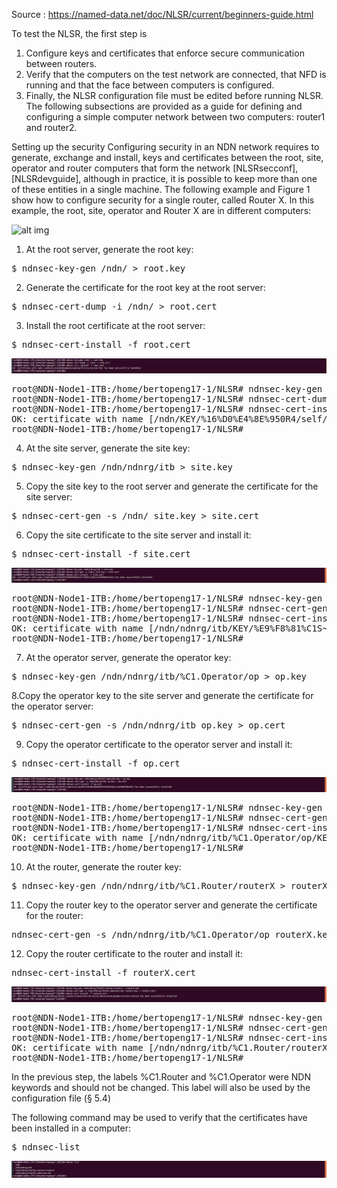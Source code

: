 Source : https://named-data.net/doc/NLSR/current/beginners-guide.html

To test the NLSR, the first step is

1. Configure keys and certificates that enforce secure communication between routers.
2. Verify that the computers on the test network are connected, that NFD is running and that the face between computers is configured.
3. Finally, the NLSR configuration file must be edited before running NLSR. The following subsections are provided as a guide for defining and configuring a simple computer network between two computers: router1 and router2.

Setting up the security
Configuring security in an NDN network requires to generate, exchange and install, keys and certificates between the root, site, operator and router computers that form the network [NLSRsecconf], [NLSRdevguide], although in practice, it is possible to keep more than one of these entities in a single machine. The following example and Figure 1 show how to configure security for a single router, called Router X. In this example, the root, site, operator and Router X are in different computers:

![alt img](https://named-data.net/doc/NLSR/current/_images/security_comp.png)


1. At the root server, generate the root key:

<pre>
$ ndnsec-key-gen /ndn/ > root.key
</pre>

2. Generate the certificate for the root key at the root server:
<pre>
$ ndnsec-cert-dump -i /ndn/ > root.cert
</pre>

3. Install the root certificate at the root server:
<pre>
$ ndnsec-cert-install -f root.cert
</pre>

![alt img](https://github.com/syaifulahdan/Mini-NDN-Work/blob/main/Assignment%202:NDNrg-Topology/NDNrg-Image-Node1/NLSR-Image-Node1/nslr-install-rootcert-node1.png.png)
<pre>
root@NDN-Node1-ITB:/home/bertopeng17-1/NLSR# ndnsec-key-gen /ndn/ > root.key
root@NDN-Node1-ITB:/home/bertopeng17-1/NLSR# ndnsec-cert-dump -i /ndn/ > root.cert
root@NDN-Node1-ITB:/home/bertopeng17-1/NLSR# ndnsec-cert-install -f root.cert
OK: certificate with name [/ndn/KEY/%16%D0%E4%8E%950R4/self/v=1633687187749] has been successfully installed
root@NDN-Node1-ITB:/home/bertopeng17-1/NLSR#
</pre>

4. At the site server, generate the site key:
<pre>
$ ndnsec-key-gen /ndn/ndnrg/itb > site.key
</pre>

5. Copy the site key to the root server and generate the certificate for the site server:
<pre>
$ ndnsec-cert-gen -s /ndn/ site.key > site.cert
</pre>


6. Copy the site certificate to the site server and install it:
<pre>
$ ndnsec-cert-install -f site.cert
</pre>

![alt img](https://github.com/syaifulahdan/Mini-NDN-Work/blob/main/Assignment%202:NDNrg-Topology/NDNrg-Image-Node1/NLSR-Image-Node1/nslr-install-sitecert-node1.png)
<pre>
root@NDN-Node1-ITB:/home/bertopeng17-1/NLSR# ndnsec-key-gen /ndn/ndnrg/itb > site.key
root@NDN-Node1-ITB:/home/bertopeng17-1/NLSR# ndnsec-cert-gen -s /ndn/ site.key > site.cert
root@NDN-Node1-ITB:/home/bertopeng17-1/NLSR# ndnsec-cert-install -f site.cert 
OK: certificate with name [/ndn/ndnrg/itb/KEY/%E9%F8%81%C1S~%93%21/NA/v=1633688444541] has been successfully installed
root@NDN-Node1-ITB:/home/bertopeng17-1/NLSR# 
</pre>

7. At the operator server, generate the operator key:
<pre>
$ ndnsec-key-gen /ndn/ndnrg/itb/%C1.Operator/op > op.key
</pre>

8.Copy the operator key to the site server and generate the certificate for the operator server:
<pre>
$ ndnsec-cert-gen -s /ndn/ndnrg/itb op.key > op.cert
</pre>

9. Copy the operator certificate to the operator server and install it:
<pre>
$ ndnsec-cert-install -f op.cert
</pre>

![alt img](https://github.com/syaifulahdan/Mini-NDN-Work/blob/main/Assignment%202:NDNrg-Topology/NDNrg-Image-Node1/NLSR-Image-Node1/nslr-install-operatorcert-node1.png.png)
<pre>
root@NDN-Node1-ITB:/home/bertopeng17-1/NLSR# ndnsec-key-gen /ndn/ndnrg/itb/%C1.Operator/op > op.key
root@NDN-Node1-ITB:/home/bertopeng17-1/NLSR# ndnsec-cert-gen -s /ndn/ndnrg/itb/ op.key > op.cert
root@NDN-Node1-ITB:/home/bertopeng17-1/NLSR# ndnsec-cert-install -f op.cert
OK: certificate with name [/ndn/ndnrg/itb/%C1.Operator/op/KEY/o%1D%1D%E6%AF%C5%FDk/NA/v=1633689386465] has been successfully installed
root@NDN-Node1-ITB:/home/bertopeng17-1/NLSR# 
</pre>

10. At the router, generate the router key:
<pre>
$ ndnsec-key-gen /ndn/ndnrg/itb/%C1.Router/routerX > routerX.key
</pre>

11. Copy the router key to the operator server and generate the certificate for the router:
<pre>
ndnsec-cert-gen -s /ndn/ndnrg/itb/%C1.Operator/op routerX.key > routerX.cert
</pre>

12. Copy the router certificate to the router and install it:
<pre>
ndnsec-cert-install -f routerX.cert
</pre>
![alt img](https://github.com/syaifulahdan/Mini-NDN-Work/blob/main/Assignment%202:NDNrg-Topology/NDNrg-Image-Node1/NLSR-Image-Node1/nslr-install-routertcert-node1.png.png)
<pre>
root@NDN-Node1-ITB:/home/bertopeng17-1/NLSR# ndnsec-key-gen /ndn/ndnrg/itb/%C1.Router/routerX > routerX.key
root@NDN-Node1-ITB:/home/bertopeng17-1/NLSR# ndnsec-cert-gen -s /ndn/ndnrg/itb/%C1.Operator/op routerX.key > routerX.cert
root@NDN-Node1-ITB:/home/bertopeng17-1/NLSR# ndnsec-cert-install -f routerX.cert
OK: certificate with name [/ndn/ndnrg/itb/%C1.Router/routerX/KEY/%F2%5E%CF%AF%E5%19%CBq/NA/v=1633692289610] has been successfully installed
root@NDN-Node1-ITB:/home/bertopeng17-1/NLSR# 
</pre>

In the previous step, the labels %C1.Router and %C1.Operator were NDN keywords and should not be changed. This label will also be used by the configuration file (§ 5.4)

The following command may be used to verify that the certificates have been installed in a computer:
<pre>
$ ndnsec-list
</pre>

![alt img](https://github.com/syaifulahdan/Mini-NDN-Work/blob/main/Assignment%202:NDNrg-Topology/NDNrg-Image-Node1/NLSR-Image-Node1/nslr-ndnsec-list-node1.png)
